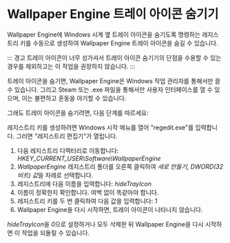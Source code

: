# Wallpaper Engine 트레이 아이콘 숨기기

Wallpaper Engine에 Windows 시계 옆 트레이 아이콘을 숨기도록 명령하는 레지스트리 키를 수동으로 생성하여 Wallpaper Engine 트레이 아이콘을 숨길 수 있습니다.

::: 경고 트레이 아이콘이 너무 성가셔서 트레이 아이콘 숨기기의 단점을 수용할 수 있는 경우를 제외하고는 이 작업을 권장하지 않습니다. :::

트레이 아이콘을 숨기면, Wallpaper Engine은 Windows 작업 관리자를 통해서만 끌 수 있습니다. 그리고 Steam 또는 .exe 파일을 통해서만 사용자 인터페이스를 열 수 있으며, 이는 불편하고 혼동을 야기할 수 있습니다.

그래도 트레이 아이콘을 숨기려면, 다음 단계를 따르세요:

레지스트리 키를 생성하려면 Windows 시작 메뉴를 열어 "regedit.exe"를 입력합니다. 그러면 "레지스트리 편집기"가 열립니다.

1. 다음 레지스트리 디렉터리로 이동합니다: *HKEY_CURRENT_USER\Software\WallpaperEngine*
2. *WallpaperEngine* 레지스트리 폴더를 오른쪽 클릭하여 *새로 만들기*, *DWORD(32비트) 값*을 차례로 선택합니다.
3. 레지스트리에 다음 이름을 입력합니다: *hideTrayIcon*
4. 이름이 정확한지 확인합니다. 여백 없이 똑같아야 합니다.
5. 레지스트리 키를 두 번 클릭하여 다음 값을 입력합니다: *1*
6. Wallpaper Engine을 다시 시작하면, 트레이 아이콘이 나타나지 않습니다.

*hideTrayIcon*을 *0*으로 설정하거나 모두 삭제한 뒤 Wallpaper Engine을 다시 시작하면 이 작업을 되돌릴 수 있습니다. 